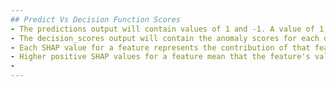 ```yaml
---
## Predict Vs Decision Function Scores
- The predictions output will contain values of 1 and -1. A value of 1 indicates that the data point is considered an inlier (normal), and -1 indicates that it is considered an outlier (anomaly).
- The decision_scores output will contain the anomaly scores for each data point. The scores indicate how isolated each sample is compared to the rest of the dataset. Higher scores (more positive values) indicate that the data point is likely to be an inlier, while lower scores (more negative values) suggest that the point is an outlier.
- Each SHAP value for a feature represents the contribution of that feature's value to the difference between the predicted score for that instance and the base value (average prediction)
- Higher positive SHAP values for a feature mean that the feature's value for that instance pushed the prediction towards a higher anomaly_score (more anomalous)
- 
---
```

